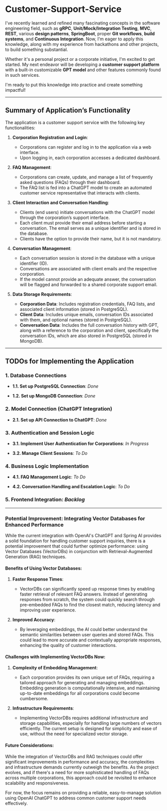 # **Customer-Support-Service**

I've recently learned and refined many fascinating concepts in the software engineering field, such as **gRPC**, **Unit/Mock/Integration Testing**, **MVC**, **REST**, various **design patterns**, **SpringBoot**, proper **Git workflows**, **build systems**, and **Continuous Integration**. Now, I'm eager to apply this knowledge, along with my experience from hackathons and other projects, to build something substantial.

Whether it's a personal project or a corporate initiative, I'm excited to get started. My next endeavor will be developing a **customer support platform** with a built-in customizable **GPT model** and other features commonly found in such services.

I'm ready to put this knowledge into practice and create something impactful!

---

## **Summary of Application’s Functionality**

The application is a customer support service with the following key functionalities:

1. **Corporation Registration and Login**:
   - Corporations can register and log in to the application via a web interface.
   - Upon logging in, each corporation accesses a dedicated dashboard.

2. **FAQ Management**:
   - Corporations can create, update, and manage a list of frequently asked questions (FAQs) through their dashboard.
   - The FAQ list is fed into a ChatGPT model to create an automated customer service representative that interacts with clients.

3. **Client Interaction and Conversation Handling**:
   - Clients (end users) initiate conversations with the ChatGPT model through the corporation’s support interface.
   - Each client must provide their email address before starting a conversation. The email serves as a unique identifier and is stored in the database.
   - Clients have the option to provide their name, but it is not mandatory.

4. **Conversation Management**:
   - Each conversation session is stored in the database with a unique identifier (ID).
   - Conversations are associated with client emails and the respective corporation.
   - If the model cannot provide an adequate answer, the conversation will be flagged and forwarded to a shared corporate support email.

5. **Data Storage Requirements**:
   - **Corporation Data**: Includes registration credentials, FAQ lists, and associated client information (stored in PostgreSQL).
   - **Client Data**: Includes unique emails, conversation IDs associated with them, and optional names (stored in PostgreSQL).
   - **Conversation Data**: Includes the full conversation history with GPT, along with a reference to the corporation and client, specifically the conversation IDs, which are also stored in PostgreSQL (stored in MongoDB).

---

## **TODOs for Implementing the Application**

### **1. Database Connections**

- **1.1. Set up PostgreSQL Connection**: *Done*

- **1.2. Set up MongoDB Connection**: *Done*

### **2. Model Connection (ChatGPT Integration)**

- **2.1. Set up API Connection to ChatGPT**: *Done*

### **3. Authentication and Session Logic**

- **3.1. Implement User Authentication for Corporations**: *In Progress*

- **3.2. Manage Client Sessions**: *To Do*

### **4. Business Logic Implementation**

- **4.1. FAQ Management Logic**: *To Do*

- **4.2. Conversation Handling and Escalation Logic**: *To Do*

### **5. Frontend Integration**: *Backlog*

---

### **Potential Improvement: Integrating Vector Databases for Enhanced Performance**

While the current integration with OpenAI's ChatGPT and Spring AI provides a solid foundation for handling customer support inquiries, there is a potential improvement that could further optimize performance: using Vector Databases (VectorDBs) in conjunction with Retrieval-Augmented Generation (RAG) techniques.

#### **Benefits of Using Vector Databases:**

1. **Faster Response Times**:
   - VectorDBs can significantly speed up response times by enabling faster retrieval of relevant FAQ answers. Instead of generating responses from scratch, the system could quickly search through pre-embedded FAQs to find the closest match, reducing latency and improving user experience.

2. **Improved Accuracy**:
   - By leveraging embeddings, the AI could better understand the semantic similarities between user queries and stored FAQs. This could lead to more accurate and contextually appropriate responses, enhancing the quality of customer interactions.

#### **Challenges with Implementing VectorDBs Now:**

1. **Complexity of Embedding Management**:
   - Each corporation provides its own unique set of FAQs, requiring a tailored approach for generating and managing embeddings. Embedding generation is computationally intensive, and maintaining up-to-date embeddings for all corporations could become cumbersome.

2. **Infrastructure Requirements**:
   - Implementing VectorDBs requires additional infrastructure and storage capabilities, especially for handling large numbers of vectors efficiently. The current setup is designed for simplicity and ease of use, without the need for specialized vector storage.

#### **Future Considerations:**

While the integration of VectorDBs and RAG techniques could offer significant improvements in performance and accuracy, the complexities and infrastructure demands currently outweigh the benefits. As the project evolves, and if there's a need for more sophisticated handling of FAQs across multiple corporations, this approach could be revisited to enhance scalability and responsiveness.

For now, the focus remains on providing a reliable, easy-to-manage solution using OpenAI ChatGPT to address common customer support needs effectively.
